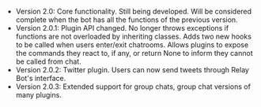 - Version 2.0: Core functionality. Still being developed. Will be considered complete when the bot has all the functions of the previous version.
- Version 2.0.1: Plugin API changed. No longer throws exceptions if functions are not overloaded by inheriting classes. Adds two new hooks to be called when users enter/exit chatrooms. Allows plugins to expose the commands they react to, if any, or return None to inform they cannot be called from chat.
- Version 2.0.2: Twitter plugin. Users can now send tweets through Relay Bot's interface.
- Version 2.0.3: Extended support for group chats, group chat versions of many plugins.
